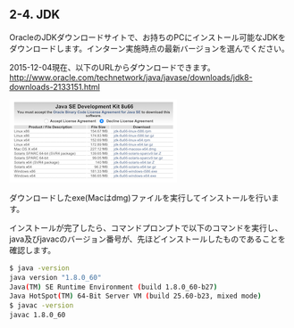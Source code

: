 ## 2-4. JDK

OracleのJDKダウンロードサイトで、お持ちのPCにインストール可能なJDKをダウンロードします。インターン実施時点の最新バージョンを選んでください。

2015-12-04現在、以下のURLからダウンロードできます。
http://www.oracle.com/technetwork/java/javase/downloads/jdk8-downloads-2133151.html

![JDKダウンロードサイト](../images/image-02-0002.png)

ダウンロードしたexe(Macはdmg)ファイルを実行してインストールを行います。

インストールが完了したら、コマンドプロンプトで以下のコマンドを実行し、java及びjavacのバージョン番号が、先ほどインストールしたものであることを確認します。

```sh
$ java -version
java version "1.8.0_60"
Java(TM) SE Runtime Environment (build 1.8.0_60-b27)
Java HotSpot(TM) 64-Bit Server VM (build 25.60-b23, mixed mode)
$ javac -version
javac 1.8.0_60
```